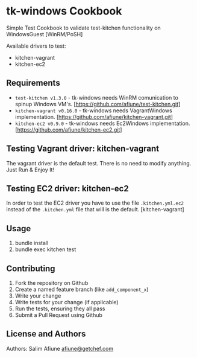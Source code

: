 tk-windows Cookbook
===================
Simple Test Cookbook to validate test-kitchen functionality on WindowsGuest [WinRM/PoSH]

Available drivers to test:
* kitchen-vagrant
* kitchen-ec2

Requirements
------------
- `test-kitchen v1.3.0` - tk-windows needs WinRM comunication to spinup Windows VM's. [https://github.com/afiune/test-kitchen.git]
- `kitchen-vagrant v0.16.0` - tk-windows needs VagrantWindows implementation. [https://github.com/afiune/kitchen-vagrant.git]
- `kitchen-ec2 v0.9.0` - tk-windows needs Ec2Windows implementation. [https://github.com/afiune/kitchen-ec2.git]

Testing Vagrant driver: kitchen-vagrant
------------
The vagrant driver is the default test. There is no need to modify anything. Just Run & Enjoy It! 

Testing EC2 driver: kitchen-ec2
------------
In order to test the EC2 driver you have to use the file `.kitchen.yml.ec2` instead of the `.kitchen.yml` file that will is the default. [kitchen-vagrant]

Usage
-----
1. bundle install 
2. bundle exec kitchen test

Contributing
------------
1. Fork the repository on Github
2. Create a named feature branch (like `add_component_x`)
3. Write your change
4. Write tests for your change (if applicable)
5. Run the tests, ensuring they all pass
6. Submit a Pull Request using Github

License and Authors
-------------------
Authors: Salim Afiune <afiune@getchef.com>
